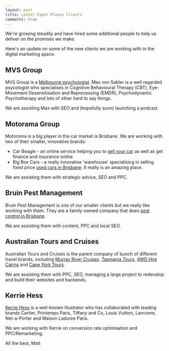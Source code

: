 ```yaml
---
layout: post
title: Latest Paper Planes Clients
comments: true
---
```


We're growing steadily and have hired some additional people to help us deliver on the promises we make. 

Here's an update on some of the new clients we are working with in the digital marketing space. 



<!--more-->

## MVS Group

MVS Group is a [Melbourne psychologist](https://mvsgroup.com.au). Max von Sabler is a well regarded psycologist who specialises in Cognitive Behavioural Therapy (CBT), Eye-Movement Desensitisation and Reprocessing (EMDR), Psychodynamic Psychotherapy and lots of other hard to say things. 

We are assisting Max with SEO and (hopefully soon) launching a podcast.

## Motorama Group

Motoroma is a big player in the car market is Brisbane. We are working with two of their smaller, innovative brands:
- Car Beagle - an online service helping you to [sell your car](https://carbeagle.com.au/) as well as get finance and insurance online
- Big Box Cars - a really innovative 'warehouse'  specialising in selling fixed price [used cars in Brisbane](https://www.bigboxcars.com.au). It really is an amazing place.

We are assisting them with strategic advice, SEO and PPC.

## Bruin Pest Management

Bruin Pest Management is one of our smaller clients but we really like working with them. They are a family-owned company that does [pest control in Brisbane](https://bruinpest.com.au). 

We are assisting them with content, PPC and local SEO.

## Australian Tours and Cruises

Australian Tours and Cruises is the parent company of bunch of different travel brands, including [Murray River Cruises](https://www.murrayrivercruises.com.au/). [Tasmania Tours](https://www.tasmaniatours.com.au/), [4WD Hire Cairns](https://www.4wdhirecairns.com.au) and [Cape York Tours](https://www.capeyorktours.com.au/).

We are assisting them with PPC, SEO, managing a large project to redevelop and build their websites and backends.

## Kerrie Hess

[Kerrie Hess](https://www.kerriehess.com.au/) is a well-known illustrator who has collaborated with leading brands Cartier, Printemps Paris, Tiffany and Co, Louis Vuitton, Lancome, Net-a-Porter and Maison Laduree Paris. 

We are working with Kerrie on conversion rate optimisation and PPC/Remarketing.

All the best,
Matt
